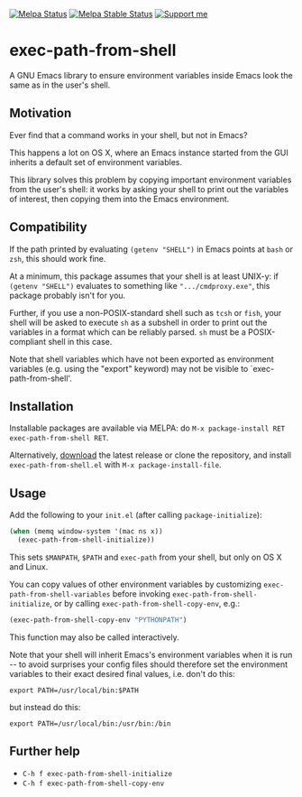 [![Melpa Status](http://melpa.org/packages/exec-path-from-shell-badge.svg)](http://melpa.milkbox.net/#/exec-path-from-shell)
[![Melpa Stable Status](http://stable.melpa.org/packages/exec-path-from-shell-badge.svg)](http://stable.melpa.org/#/exec-path-from-shell)
<a href="https://www.patreon.com/sanityinc"><img alt="Support me" src="https://img.shields.io/badge/Support%20Me-%F0%9F%92%97-ff69b4.svg"></a>

exec-path-from-shell
=====================

A GNU Emacs library to ensure environment variables inside Emacs look
the same as in the user's shell.

Motivation
----------

Ever find that a command works in your shell, but not in Emacs?

This happens a lot on OS X, where an Emacs instance started from the GUI inherits a
default set of environment variables.

This library solves this problem by copying important environment
variables from the user's shell: it works by asking your shell to print out the
variables of interest, then copying them into the Emacs environment.

Compatibility
-------------

If the path printed by evaluating `(getenv "SHELL")` in Emacs points at `bash`
or `zsh`, this should work fine.

At a minimum, this package assumes that your shell is at least UNIX-y: if
`(getenv "SHELL")` evaluates to something like `".../cmdproxy.exe"`, this
package probably isn't for you.

Further, if you use a non-POSIX-standard shell such as `tcsh` or `fish`, your
shell will be asked to execute `sh` as a subshell in order to print
out the variables in a format which can be reliably parsed. `sh` must
be a POSIX-compliant shell in this case.

Note that shell variables which have not been exported as environment
variables (e.g. using the "export" keyword) may not be visible to
`exec-path-from-shell'.

Installation
------------

Installable packages are available via MELPA:  do
`M-x package-install RET exec-path-from-shell RET`.

Alternatively, [download][]
the latest release or clone the repository, and install
`exec-path-from-shell.el` with `M-x package-install-file`.

Usage
-----

Add the following to your `init.el` (after calling `package-initialize`):

```el
(when (memq window-system '(mac ns x))
  (exec-path-from-shell-initialize))
```

This sets `$MANPATH`, `$PATH` and `exec-path` from your shell, but only on OS X
and Linux.

You can copy values of other environment variables by customizing
`exec-path-from-shell-variables` before invoking
`exec-path-from-shell-initialize`, or by calling
`exec-path-from-shell-copy-env`, e.g.:

```el
(exec-path-from-shell-copy-env "PYTHONPATH")
```

This function may also be called interactively.

Note that your shell will inherit Emacs's environment variables when
it is run -- to avoid surprises your config files should therefore
set the environment variables to their exact desired final values,
i.e. don't do this:

```
export PATH=/usr/local/bin:$PATH
```

but instead do this:

```
export PATH=/usr/local/bin:/usr/bin:/bin
```


Further help
------------

* `C-h f exec-path-from-shell-initialize`
* `C-h f exec-path-from-shell-copy-env`


[download]: https://github.com/purcell/exec-path-from-shell/tags
